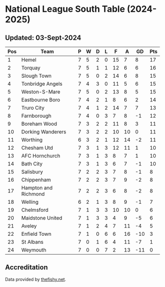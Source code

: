 # National League South Table (2024-2025)
## Updated: 03-Sept-2024

| Pos | Team | P | W | D | L | F | A | GD | Pts |
| --- | --- | --- | --- | --- | --- | --- | --- | --- | --- |
| 1 | Hemel | 7 | 5 | 2 | 0 | 15 | 7 | 8 | 17 |
| 2 | Torquay | 7 | 5 | 1 | 1 | 12 | 6 | 6 | 16 |
| 3 | Slough Town | 7 | 5 | 0 | 2 | 14 | 6 | 8 | 15 |
| 4 | Tonbridge Angels | 7 | 4 | 3 | 0 | 11 | 5 | 6 | 15 |
| 5 | Weston-S-Mare | 7 | 5 | 0 | 2 | 13 | 8 | 5 | 15 |
| 6 | Eastbourne Boro | 7 | 4 | 2 | 1 | 8 | 6 | 2 | 14 |
| 7 | Truro City | 7 | 4 | 1 | 2 | 14 | 7 | 7 | 13 |
| 8 | Farnborough | 7 | 4 | 0 | 3 | 7 | 8 | -1 | 12 |
| 9 | Boreham Wood | 7 | 3 | 2 | 2 | 11 | 8 | 3 | 11 |
| 10 | Dorking Wanderers | 7 | 3 | 2 | 2 | 10 | 10 | 0 | 11 |
| 11 | Worthing | 6 | 3 | 2 | 1 | 12 | 14 | -2 | 11 |
| 12 | Chesham Utd | 7 | 3 | 1 | 3 | 12 | 11 | 1 | 10 |
| 13 | AFC Hornchurch | 7 | 3 | 1 | 3 | 8 | 7 | 1 | 10 |
| 14 | Bath City | 7 | 3 | 1 | 3 | 6 | 7 | -1 | 10 |
| 15 | Salisbury | 7 | 2 | 2 | 3 | 7 | 8 | -1 | 8 |
| 16 | Chippenham | 7 | 2 | 2 | 3 | 7 | 9 | -2 | 8 |
| 17 | Hampton and Richmond | 7 | 2 | 2 | 3 | 6 | 8 | -2 | 8 |
| 18 | Welling | 6 | 2 | 1 | 3 | 8 | 9 | -1 | 7 |
| 19 | Chelmsford | 7 | 1 | 3 | 3 | 10 | 10 | 0 | 6 |
| 20 | Maidstone United | 7 | 1 | 3 | 3 | 4 | 9 | -5 | 6 |
| 21 | Aveley | 7 | 1 | 2 | 4 | 7 | 11 | -4 | 5 |
| 22 | Enfield Town | 7 | 1 | 0 | 6 | 6 | 16 | -10 | 3 |
| 23 | St Albans | 7 | 0 | 1 | 6 | 4 | 11 | -7 | 1 |
| 24 | Weymouth | 7 | 0 | 0 | 7 | 2 | 13 | -11 | 0 |

## Accreditation 

Data provided by [thefishy.net](https://www.thefishy.net/).